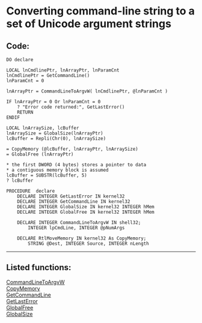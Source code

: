 <link rel="stylesheet" type="text/css" href="../css/win32api.css">  
<link rel="stylesheet" href="https://cdnjs.cloudflare.com/ajax/libs/font-awesome/4.7.0/css/font-awesome.min.css">

# Converting command-line string to a set of Unicode argument strings

## Code:
```foxpro  
DO declare

LOCAL lnCmdlinePtr, lnArrayPtr, lnParamCnt
lnCmdlinePtr = GetCommandLine()
lnParamCnt = 0

lnArrayPtr = CommandLineToArgvW( lnCmdlinePtr, @lnParamCnt )
	
IF lnArrayPtr = 0 Or lnParamCnt = 0
	? "Error code returned:", GetLastError()
	RETURN
ENDIF
	
LOCAL lnArraySize, lcBuffer
lnArraySize = GlobalSize(lnArrayPtr)
lcBuffer = Repli(Chr(0), lnArraySize)
	
= CopyMemory (@lcBuffer, lnArrayPtr, lnArraySize)
= GlobalFree (lnArrayPtr)
	
* the first DWORD (4 bytes) stores a pointer to data
* a contiguous memory block is assumed
lcBuffer = SUBSTR(lcBuffer, 5)
? lcBuffer
	
PROCEDURE  declare
	DECLARE INTEGER GetLastError IN kernel32
	DECLARE INTEGER GetCommandLine IN kernel32
	DECLARE INTEGER GlobalSize IN kernel32 INTEGER hMem
	DECLARE INTEGER GlobalFree IN kernel32 INTEGER hMem

	DECLARE INTEGER CommandLineToArgvW IN shell32;
		INTEGER lpCmdLine, INTEGER @pNumArgs

	DECLARE RtlMoveMemory IN kernel32 As CopyMemory;
		STRING @Dest, INTEGER Source, INTEGER nLength  
```  
***  


## Listed functions:
[CommandLineToArgvW](../libraries/shell32/CommandLineToArgvW.md)  
[CopyMemory](../libraries/kernel32/CopyMemory.md)  
[GetCommandLine](../libraries/kernel32/GetCommandLine.md)  
[GetLastError](../libraries/kernel32/GetLastError.md)  
[GlobalFree](../libraries/kernel32/GlobalFree.md)  
[GlobalSize](../libraries/kernel32/GlobalSize.md)  
